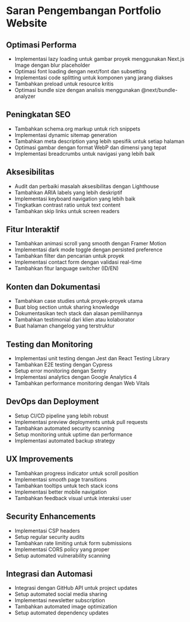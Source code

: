 # Saran Pengembangan Portfolio Website

## Optimasi Performa
- Implementasi lazy loading untuk gambar proyek menggunakan Next.js Image dengan blur placeholder
- Optimasi font loading dengan next/font dan subsetting
- Implementasi code splitting untuk komponen yang jarang diakses
- Tambahkan preload untuk resource kritis
- Optimasi bundle size dengan analisis menggunakan @next/bundle-analyzer

## Peningkatan SEO
- Tambahkan schema.org markup untuk rich snippets
- Implementasi dynamic sitemap generation
- Tambahkan meta description yang lebih spesifik untuk setiap halaman
- Optimasi gambar dengan format WebP dan dimensi yang tepat
- Implementasi breadcrumbs untuk navigasi yang lebih baik

## Aksesibilitas
- Audit dan perbaiki masalah aksesibilitas dengan Lighthouse
- Tambahkan ARIA labels yang lebih deskriptif
- Implementasi keyboard navigation yang lebih baik
- Tingkatkan contrast ratio untuk text content
- Tambahkan skip links untuk screen readers

## Fitur Interaktif
- Tambahkan animasi scroll yang smooth dengan Framer Motion
- Implementasi dark mode toggle dengan persisted preference
- Tambahkan filter dan pencarian untuk proyek
- Implementasi contact form dengan validasi real-time
- Tambahkan fitur language switcher (ID/EN)

## Konten dan Dokumentasi
- Tambahkan case studies untuk proyek-proyek utama
- Buat blog section untuk sharing knowledge
- Dokumentasikan tech stack dan alasan pemilihannya
- Tambahkan testimonial dari klien atau kolaborator
- Buat halaman changelog yang terstruktur

## Testing dan Monitoring
- Implementasi unit testing dengan Jest dan React Testing Library
- Tambahkan E2E testing dengan Cypress
- Setup error monitoring dengan Sentry
- Implementasi analytics dengan Google Analytics 4
- Tambahkan performance monitoring dengan Web Vitals

## DevOps dan Deployment
- Setup CI/CD pipeline yang lebih robust
- Implementasi preview deployments untuk pull requests
- Tambahkan automated security scanning
- Setup monitoring untuk uptime dan performance
- Implementasi automated backup strategy

## UX Improvements
- Tambahkan progress indicator untuk scroll position
- Implementasi smooth page transitions
- Tambahkan tooltips untuk tech stack icons
- Implementasi better mobile navigation
- Tambahkan feedback visual untuk interaksi user

## Security Enhancements
- Implementasi CSP headers
- Setup regular security audits
- Tambahkan rate limiting untuk form submissions
- Implementasi CORS policy yang proper
- Setup automated vulnerability scanning

## Integrasi dan Automasi
- Integrasi dengan GitHub API untuk project updates
- Setup automated social media sharing
- Implementasi newsletter subscription
- Tambahkan automated image optimization
- Setup automated dependency updates